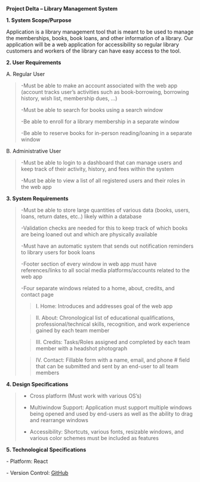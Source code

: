 **Project Delta – Library Management System**

**1. System Scope/Purpose**

Application is a library management tool that is meant to be used to
manage the memberships, books, book loans, and other information of a
library. Our application will be a web application for accessibility so
regular library customers and workers of the library can have easy
access to the tool.

**2. User Requirements**

A. Regular User

> -Must be able to make an account associated with the web app (account
> tracks user’s activities such as book-borrowing, borrowing history,
> wish list, membership dues, ...)
>
> \-Must be able to search for books using a search window
>
> -Be able to enroll for a library membership in a separate window
>
> -Be able to reserve books for in-person reading/loaning in a separate
> window

B. Administrative User

> \-Must be able to login to a dashboard that can manage users and keep
> track of their activity, history, and fees within the system
>
> -Must be able to view a list of all registered users and their roles
> in the web app

**3. System Requirements**

> -Must be able to store large quantities of various data (books, users,
> loans, return dates, etc..) likely within a database
>
> -Validation checks are needed for this to keep track of which books
> are being loaned out and which are physically available
>
> -Must have an automatic system that sends out notification reminders to
> library users for book loans
>
> -Footer section of every window in web app must have references/links to
> all social media platforms/accounts related to the web app
>
> -Four separate windows related to a home, about, credits, and contact page
>
>> I. Home: Introduces and addresses goal of the web app
>
> >II\. About: Chronological list of educational qualifications,
> professional/technical skills, recognition, and work experience gained
> by each team member
>
> >III\. Credits: Tasks/Roles assigned and completed by each team member
> with a headshot photograph
>
> >IV\. Contact: Fillable form with a name, email, and phone \# field
> that can be submitted and sent by an end-user to all team members

**4. Design Specifications**

> - Cross platform (Must work with various OS’s)
>
> - Multiwindow Support: Application must support multiple windows being
> opened and used by end-users as well as the ability to drag and
> rearrange windows
>
> - Accessibility: Shortcuts, various fonts, resizable windows, and various
> color schemes must be included as features

**5. Technological Specifications**

\- Platform: React

\- Version Control: [GitHub](https://github.com/P-Delta)
